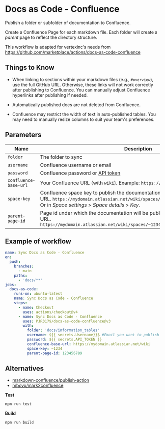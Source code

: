 # Docs as Code - Confluence

Publish a folder or subfolder of documentation to Confluence.

Create a Confluence Page for each markdown file. Each folder will create a _parent_ page to reflect
the directory structure.

This workflow is adapted for vertexinc's needs from https://github.com/marketplace/actions/docs-as-code-confluence

## Things to Know

- When linking to sections within your markdown files (e.g., `#overview`), use the full GitHub URL. Otherwise, these links will not work correctly after publishing to Confluence. You can manually adjust Confluence hyperlinks after publishing if needed.

- Automatically published docs are not deleted from Confluence.

- Confluence may restrict the width of text in auto-published tables. You may need to manually resize columns to suit your team's preferences.

## Parameters

| Name                  | Description | Required |
|-----------------------| --- | --- |
| `folder`              | The folder to sync | true |
| `username`            | Confluence username or email | true |
| `password`            | Confluence password or [API token](https://support.atlassian.com/atlassian-account/docs/manage-api-tokens-for-your-atlassian-account/) | true |
| `confluence-base-url` | Your Confluence URL (with `wiki`). Example: `https://mydomain.atlassian.net/wiki` | true |
| `space-key`           | Confluence space key to publish the documentation. Located after `spaces` in the URL. `https://mydomain.atlassian.net/wiki/spaces/<<~1234>>`. <br> Or in _Space settings_ > _Space details_ > _Key_. | true |
| `parent-page-id`      | Page id under which the documentation will be published. Located after `pages` in the URL. `https://mydomain.atlassian.net/wiki/spaces/~1234/pages/<<1234>>/My+Parent+Page` | true |

## Example of workflow

```yml
name: Sync Docs as Code - Confluence
on:
  push:
    branches:
      - main
    paths:
      - 'docs/**'
jobs:
  docs-as-code:
    runs-on: ubuntu-latest
    name: Sync Docs as Code - Confluence
    steps:
      - name: Checkout
        uses: actions/checkout@v4
      - name: Sync Docs as Code - Confluence
        uses: PJR3179/docs-as-code-confluence@v3
        with:
          folder: 'docs/information_tables'
          username: ${{ secrets.Username}}$ #Email you want to publish from
          password: ${{ secrets.API_TOKEN }}
          confluence-base-url: https://mydomain.atlassian.net/wiki
          space-key: ~1234
          parent-page-id: 123456789
```

## Alternatives

* [markdown-confluence/publish-action](https://github.com/markdown-confluence/publish-action)
* [mbovo/mark2confluence](https://github.com/mbovo/mark2confluence)

**Test**

```bash
npm run test
```

**Build**

```bash
npm run build
```
